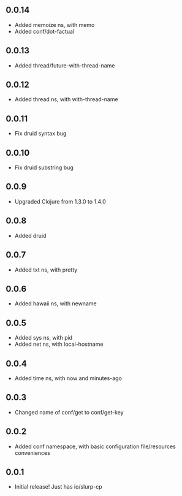 ## 0.0.14

 * Added memoize ns, with memo
 * Added conf/dot-factual

## 0.0.13

 * Added thread/future-with-thread-name

## 0.0.12

 * Added thread ns, with with-thread-name

## 0.0.11

 * Fix druid syntax bug

## 0.0.10

 * Fix druid substring bug

## 0.0.9

 * Upgraded Clojure from 1.3.0 to 1.4.0

## 0.0.8

 * Added druid

## 0.0.7

 * Added txt ns, with pretty

## 0.0.6

 * Added hawaii ns, with newname

## 0.0.5

 * Added sys ns, with pid
 * Added net ns, with local-hostname

## 0.0.4

 * Added time ns, with now and minutes-ago

## 0.0.3

 * Changed name of conf/get to conf/get-key

## 0.0.2

 * Added conf namespace, with basic configuration file/resources conveniences

## 0.0.1

 * Initial release! Just has io/slurp-cp
